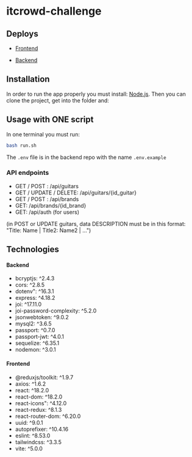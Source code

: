 # itcrowd-challenge

## Deploys
* [Frontend](https://itcrowd-challenge-eugeniarossanigo.vercel.app/)

* [Backend](https://api-guitars.onrender.com)

## Installation
In order to run the app properly you must install: 
[Node.js](https://nodejs.org/). Then you can clone the project, get into the folder and:

## Usage with ONE script
In one terminal you must run:
```bash
bash run.sh
```

The `.env` file is in the backend repo with the name `.env.example`

### API endpoints
* GET / POST : /api/guitars
* GET / UPDATE / DELETE: /api/guitars/{id_guitar}
* GET / POST : /api/brands
* GET: /api/brands/{id_brand}
* GET: /api/auth (for users)

(in POST or UPDATE guitars, data DESCRIPTION must be in this format: "Title: Name | Title2: Name2 | ...")


## Technologies

#### Backend
* bcryptjs: ^2.4.3
* cors: ^2.8.5
* dotenv": ^16.3.1
* express: ^4.18.2
* joi: ^17.11.0
* joi-password-complexity: ^5.2.0
* jsonwebtoken: ^9.0.2
* mysql2: ^3.6.5
* passport: ^0.7.0
* passport-jwt: ^4.0.1
* sequelize: ^6.35.1
* nodemon: ^3.0.1


#### Frontend
* @reduxjs/toolkit: ^1.9.7
* axios: ^1.6.2
* react: ^18.2.0
* react-dom: ^18.2.0
* react-icons": ^4.12.0
* react-redux: ^8.1.3
* react-router-dom: ^6.20.0
* uuid: ^9.0.1
* autoprefixer: ^10.4.16
* eslint: ^8.53.0
* tailwindcss: ^3.3.5
* vite: ^5.0.0
